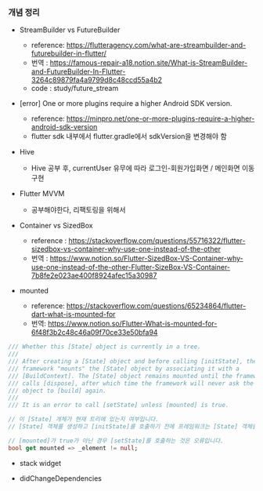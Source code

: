 ### 개념 정리
- StreamBuilder vs FutureBuilder
    - reference: https://flutteragency.com/what-are-streambuilder-and-futurebuilder-in-flutter/
    - 번역 : https://famous-repair-a18.notion.site/What-is-StreamBuilder-and-FutureBuilder-In-Flutter-3264c89879fa4a9799d8c48ccd55a4b2
    - code : study/future_stream

- [error] One or more plugins require a higher Android SDK version.
    - reference: https://minpro.net/one-or-more-plugins-require-a-higher-android-sdk-version
    - flutter sdk 내부에서 flutter.gradle에서 sdkVersion을 변경해야 함

- Hive
  - Hive 공부 후, currentUser 유무에 따라 로그인-회원가입화면 / 메인화면 이동 구현

- Flutter MVVM
  - 공부해야한다, 리팩토링을 위해서

- Container vs SizedBox
  - reference : https://stackoverflow.com/questions/55716322/flutter-sizedbox-vs-container-why-use-one-instead-of-the-other
  - 번역 : https://www.notion.so/Flutter-SizedBox-VS-Container-why-use-one-instead-of-the-other-Flutter-SizeBox-VS-Container-7b8fe2e023ae400f8924afec15a30987

- mounted
  - reference: https://stackoverflow.com/questions/65234864/flutter-dart-what-is-mounted-for
  - 번역: https://www.notion.so/Flutter-What-is-mounted-for-6f48f3b2c48c46a09f70ce33e50bfa94


```dart
/// Whether this [State] object is currently in a tree.
///
/// After creating a [State] object and before calling [initState], the
/// framework "mounts" the [State] object by associating it with a
/// [BuildContext]. The [State] object remains mounted until the framework
/// calls [dispose], after which time the framework will never ask the [State]
/// object to [build] again.
///
/// It is an error to call [setState] unless [mounted] is true.

// 이 [State] 개체가 현재 트리에 있는지 여부입니다.
// [State] 객체를 생성하고 [initState]를 호출하기 전에 프레임워크는 [State] 객체를 [BuildContext]와 연결하여 [State] 객체를 "마운트"합니다. [State] 객체는 프레임워크가 [dispose]를 호출할 때까지 마운트된 상태로 유지되며, 그 시간이 지나면 프레임워크는 [State] 객체에 [build]를 다시 요청하지 않습니다.

// [mounted]가 true가 아닌 경우 [setState]를 호출하는 것은 오류입니다.
bool get mounted => _element != null;
```

- stack widget

- didChangeDependencies